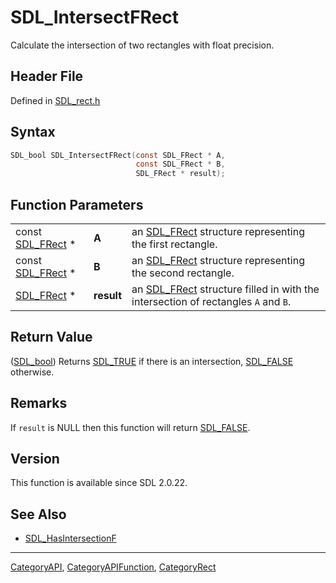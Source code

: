 # SDL_IntersectFRect

Calculate the intersection of two rectangles with float precision.

## Header File

Defined in [SDL_rect.h](https://github.com/libsdl-org/SDL/blob/SDL2/include/SDL_rect.h)

## Syntax

```c
SDL_bool SDL_IntersectFRect(const SDL_FRect * A,
                            const SDL_FRect * B,
                            SDL_FRect * result);
```

## Function Parameters

|                                |            |                                                                                                |
| ------------------------------ | ---------- | ---------------------------------------------------------------------------------------------- |
| const [SDL_FRect](SDL_FRect) * | **A**      | an [SDL_FRect](SDL_FRect) structure representing the first rectangle.                          |
| const [SDL_FRect](SDL_FRect) * | **B**      | an [SDL_FRect](SDL_FRect) structure representing the second rectangle.                         |
| [SDL_FRect](SDL_FRect) *       | **result** | an [SDL_FRect](SDL_FRect) structure filled in with the intersection of rectangles `A` and `B`. |

## Return Value

([SDL_bool](SDL_bool)) Returns [SDL_TRUE](SDL_TRUE) if there is an
intersection, [SDL_FALSE](SDL_FALSE) otherwise.

## Remarks

If `result` is NULL then this function will return [SDL_FALSE](SDL_FALSE).

## Version

This function is available since SDL 2.0.22.

## See Also

- [SDL_HasIntersectionF](SDL_HasIntersectionF)

----
[CategoryAPI](CategoryAPI), [CategoryAPIFunction](CategoryAPIFunction), [CategoryRect](CategoryRect)

